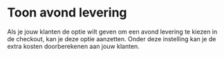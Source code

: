# Toon avond levering

Als je jouw klanten de optie wilt geven om een avond levering te kiezen in de
checkout, kan je deze optie aanzetten. Onder deze instelling kan je de extra
kosten doorberekenen aan jouw klanten.

<MPImg src="/documentation/shopware/shopware-toon-avond-levering.svg" alt="Shopware toon avond levering" />
